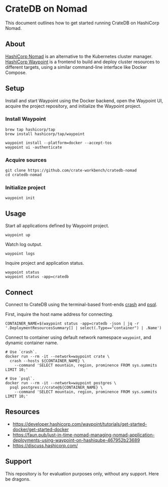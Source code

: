 # CrateDB on Nomad

This document outlines how to get started running CrateDB on HashiCorp Nomad.


## About

[HashiCorp Nomad] is an alternative to the Kubernetes cluster manager.
[HashiCorp Waypoint] is a frontend to build and deploy cluster resources to
different targets, using a similar command-line interface like Docker Compose.


## Setup

Install and start Waypoint using the Docker backend, open the Waypoint UI,
acquire the project repository, and initialize the Waypoint project.


### Install Waypoint
```
brew tap hashicorp/tap
brew install hashicorp/tap/waypoint
```
```
waypoint install --platform=docker --accept-tos
waypoint ui -authenticate
```

### Acquire sources
```
git clone https://github.com/crate-workbench/cratedb-nomad
cd cratedb-nomad
```

### Initialize project
```
waypoint init
```


## Usage

Start all applications defined by Waypoint project.
```
waypoint up
```

Watch log output.
```
waypoint logs
```

Inquire project and application status.
```
waypoint status
waypoint status -app=cratedb
```


## Connect

Connect to CrateDB using the terminal-based front-ends [crash] and [psql].

First, inquire the host name address for connecting.
```
CONTAINER_NAME=$(waypoint status -app=cratedb -json | jq -r '.DeploymentResourcesSummary[] | select(.Type=="container") | .Name')
```

Connect to container using default network namespace `waypoint`, and dynamic container name.
```
# Use `crash`.
docker run --rm -it --network=waypoint crate \
  crash --hosts ${CONTAINER_NAME} \
    --command 'SELECT mountain, region, prominence FROM sys.summits LIMIT 10;'

# Use `psql`.
docker run --rm -it --network=waypoint postgres \
  psql postgres://crate@${CONTAINER_NAME} \
    --command 'SELECT mountain, region, prominence FROM sys.summits LIMIT 10;'
```



## Resources

- https://developer.hashicorp.com/waypoint/tutorials/get-started-docker/get-started-docker
- https://faun.pub/just-in-time-nomad-managing-nomad-application-deployments-using-waypoint-on-hashiqube-467952b23689
- https://discuss.hashicorp.com/


## Support

This repository is for evaluation purposes only, without any support. Here be dragons.


[crash]: https://github.com/crate/crash
[psql]: https://www.postgresql.org/docs/current/app-psql.html
[HashiCorp Nomad]: https://developer.hashicorp.com/nomad/
[HashiCorp Waypoint]: https://developer.hashicorp.com/waypoint/
